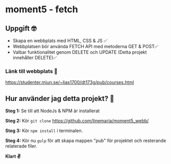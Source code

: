# moment5 - fetch

## Uppgift 🤓
- Skapa en webbplats med HTML, CSS & JS ✅
- Webbplatsen bör använda FETCH API med metoderna GET & POST✅
- Valbar funktionalitet genom DELETE och UPDATE (Detta projekt innehåller DELETE)✅

### Länk till webbplats 🌟
https://studenter.miun.se/~lias1700/dt173g/pub/courses.html

## Hur använder jag detta projekt? 🌿
**Steg 1:** Se till att NodeJs & NPM är installerat

**Steg 2:** Kör ``` git clone ``` https://github.com/linemaria/moment5_webb/ 

**Steg 3:** Kör ``` npm install ``` i terminalen.

**Steg 4:** Kör nu ``` gulp ``` för att skapa mappen "pub" för projektet och resterande relaterade filer.

**Klart ✌️**
